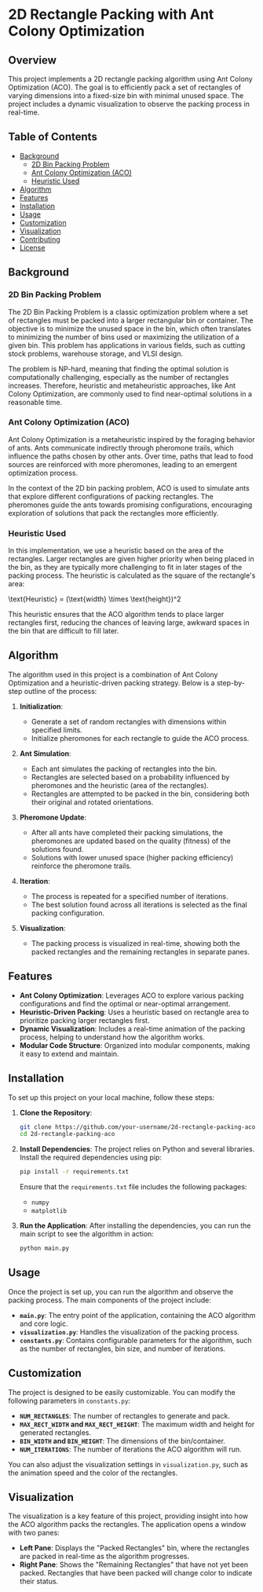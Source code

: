 # 2D Rectangle Packing with Ant Colony Optimization

## Overview

This project implements a 2D rectangle packing algorithm using Ant Colony Optimization (ACO). The goal is to efficiently pack a set of rectangles of varying dimensions into a fixed-size bin with minimal unused space. The project includes a dynamic visualization to observe the packing process in real-time.

## Table of Contents

- [Background](#background)
  - [2D Bin Packing Problem](#2d-bin-packing-problem)
  - [Ant Colony Optimization (ACO)](#ant-colony-optimization-aco)
  - [Heuristic Used](#heuristic-used)
- [Algorithm](#algorithm)
- [Features](#features)
- [Installation](#installation)
- [Usage](#usage)
- [Customization](#customization)
- [Visualization](#visualization)
- [Contributing](#contributing)
- [License](#license)

## Background

### 2D Bin Packing Problem

The 2D Bin Packing Problem is a classic optimization problem where a set of rectangles must be packed into a larger rectangular bin or container. The objective is to minimize the unused space in the bin, which often translates to minimizing the number of bins used or maximizing the utilization of a given bin. This problem has applications in various fields, such as cutting stock problems, warehouse storage, and VLSI design.

The problem is NP-hard, meaning that finding the optimal solution is computationally challenging, especially as the number of rectangles increases. Therefore, heuristic and metaheuristic approaches, like Ant Colony Optimization, are commonly used to find near-optimal solutions in a reasonable time.

### Ant Colony Optimization (ACO)

Ant Colony Optimization is a metaheuristic inspired by the foraging behavior of ants. Ants communicate indirectly through pheromone trails, which influence the paths chosen by other ants. Over time, paths that lead to food sources are reinforced with more pheromones, leading to an emergent optimization process.

In the context of the 2D bin packing problem, ACO is used to simulate ants that explore different configurations of packing rectangles. The pheromones guide the ants towards promising configurations, encouraging exploration of solutions that pack the rectangles more efficiently.

### Heuristic Used

In this implementation, we use a heuristic based on the area of the rectangles. Larger rectangles are given higher priority when being placed in the bin, as they are typically more challenging to fit in later stages of the packing process. The heuristic is calculated as the square of the rectangle's area:

\text{Heuristic} = (\text{width} \times \text{height})^2

This heuristic ensures that the ACO algorithm tends to place larger rectangles first, reducing the chances of leaving large, awkward spaces in the bin that are difficult to fill later.

## Algorithm

The algorithm used in this project is a combination of Ant Colony Optimization and a heuristic-driven packing strategy. Below is a step-by-step outline of the process:

1. **Initialization**:
   - Generate a set of random rectangles with dimensions within specified limits.
   - Initialize pheromones for each rectangle to guide the ACO process.

2. **Ant Simulation**:
   - Each ant simulates the packing of rectangles into the bin.
   - Rectangles are selected based on a probability influenced by pheromones and the heuristic (area of the rectangles).
   - Rectangles are attempted to be packed in the bin, considering both their original and rotated orientations.

3. **Pheromone Update**:
   - After all ants have completed their packing simulations, the pheromones are updated based on the quality (fitness) of the solutions found.
   - Solutions with lower unused space (higher packing efficiency) reinforce the pheromone trails.

4. **Iteration**:
   - The process is repeated for a specified number of iterations.
   - The best solution found across all iterations is selected as the final packing configuration.

5. **Visualization**:
   - The packing process is visualized in real-time, showing both the packed rectangles and the remaining rectangles in separate panes.

## Features

- **Ant Colony Optimization**: Leverages ACO to explore various packing configurations and find the optimal or near-optimal arrangement.
- **Heuristic-Driven Packing**: Uses a heuristic based on rectangle area to prioritize packing larger rectangles first.
- **Dynamic Visualization**: Includes a real-time animation of the packing process, helping to understand how the algorithm works.
- **Modular Code Structure**: Organized into modular components, making it easy to extend and maintain.

## Installation

To set up this project on your local machine, follow these steps:

1. **Clone the Repository**:
   ```bash
   git clone https://github.com/your-username/2d-rectangle-packing-aco.git
   cd 2d-rectangle-packing-aco
   ```

2. **Install Dependencies**:
   The project relies on Python and several libraries. Install the required dependencies using pip:
   ```bash
   pip install -r requirements.txt
   ```
   Ensure that the `requirements.txt` file includes the following packages:
   - `numpy`
   - `matplotlib`

3. **Run the Application**:
   After installing the dependencies, you can run the main script to see the algorithm in action:
   ```bash
   python main.py
   ```

## Usage

Once the project is set up, you can run the algorithm and observe the packing process. The main components of the project include:

- **`main.py`**: The entry point of the application, containing the ACO algorithm and core logic.
- **`visualization.py`**: Handles the visualization of the packing process.
- **`constants.py`**: Contains configurable parameters for the algorithm, such as the number of rectangles, bin size, and number of iterations.

## Customization

The project is designed to be easily customizable. You can modify the following parameters in `constants.py`:

- **`NUM_RECTANGLES`**: The number of rectangles to generate and pack.
- **`MAX_RECT_WIDTH` and `MAX_RECT_HEIGHT`**: The maximum width and height for generated rectangles.
- **`BIN_WIDTH` and `BIN_HEIGHT`**: The dimensions of the bin/container.
- **`NUM_ITERATIONS`**: The number of iterations the ACO algorithm will run.

You can also adjust the visualization settings in `visualization.py`, such as the animation speed and the color of the rectangles.

## Visualization

The visualization is a key feature of this project, providing insight into how the ACO algorithm packs the rectangles. The application opens a window with two panes:

- **Left Pane**: Displays the "Packed Rectangles" bin, where the rectangles are packed in real-time as the algorithm progresses.
- **Right Pane**: Shows the "Remaining Rectangles" that have not yet been packed. Rectangles that have been packed will change color to indicate their status.

